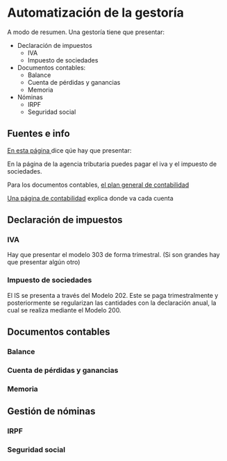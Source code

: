 # Automatización de la gestoría

A modo de resumen. Una gestoría tiene que presentar:

- Declaración de impuestos
	- IVA
	- Impuesto de sociedades
- Documentos contables:
	- Balance
	- Cuenta de pérdidas y ganancias
	- Memoria
- Nóminas
	- IRPF
	- Seguridad social

## Fuentes e info

[En esta página ](https://www.contabilidadtk.es/estructura-del-PGC.html) dice qúe hay que presentar:

En la página de la agencia tributaria puedes pagar el iva y el impuesto de sociedades.

Para los documentos contables, 
[el plan general de contabilidad](https://www.contabilidadtk.es/estructura-del-PGC.html)

[Una página de contabilidad](https://www.contabilidadtk.es/estructura-del-PGC.html) explica donde va cada cuenta 

## Declaración de impuestos

### IVA
Hay que presentar el modelo 303 de forma trimestral.
(Si son grandes hay que presentar algún otro)

### Impuesto de sociedades
El IS se presenta a través del Modelo 202. Este se paga trimestralmente y posteriormente se regularizan las cantidades con la declaración anual, la cual se realiza mediante el Modelo 200.

## Documentos contables

### Balance

### Cuenta de pérdidas y ganancias

### Memoria

## Gestión de nóminas

### IRPF

### Seguridad social

